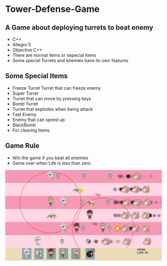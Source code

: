 # Tower-Defense-Game
## A Game about deploying turrets to beat enemy
* C++
* Allegro 5
* Objective C++
* There are normal items or sepecial items
* Some special Turrets and enemies have its own features
## Some Special Items
* Freeze Turret
  Turret that can freeze enemy
* Super Turret
* Turret that can move by pressing keys
* Bomb Turret
* Turret that explodes when being attack 
* Fast Enemy
* Enemy that can speed up
* BlackBomb
* For clearing Items
## Game Rule
* Win the game if you beat all enemies
* Game over when Life is less than zero

![Variable Declaration](/img/1.png)
